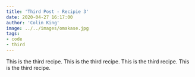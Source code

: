 ```yaml
---
title: 'Third Post - Recipie 3'
date: 2020-04-27 16:17:00
author: 'Colin King'
image: ../../images/omakase.jpg
tags:
- code
- third
---
```


This is the third recipe.
This is the third recipe.
This is the third recipe.
This is the third recipe.